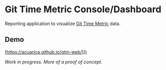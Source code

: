 # Git Time Metric Console/Dashboard

Reporting application to visualize [Git Time Metric](https://github.com/git-time-metric/gtm) data.


## Demo

[https://acuarica.github.io/gtm-web/]()

*Work in progress. More of a proof of concept.*
